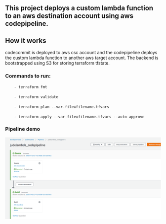 ## This project deploys a custom lambda function to an aws destination account using aws codepipeline.

## How it works

codecommit is deployed to aws csc account and the codepipeline deploys the custom lambda function to another aws target account. The backend is bootstrapped using 
S3 for storing terraform tfstate. 

### Commands to run:

        - terraform fmt

        - terraform validate

        - terraform plan --var-file=filename.tfvars

        - terraform apply --var-file=filename.tfvars --auto-approve

### Pipeline demo

![](https://github.com/judeleonard/Terraform_Projects/blob/dev/lambda_function/image/lambda_pipeline.png)